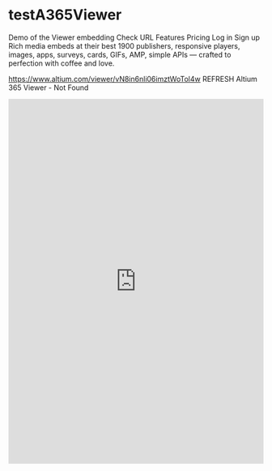 # testA365Viewer
Demo of the Viewer embedding
Check URL
Features
Pricing
Log in
Sign up
Rich media embeds at their best
1900 publishers, responsive players, images, apps, surveys, cards, GIFs, AMP, simple APIs — crafted to perfection with coffee and love.

https://www.altium.com/viewer/vN8in6nli06imztWoTol4w
REFRESH
Altium 365 Viewer - Not Found
<div style="left: 0; width: 100%; height: 720px; position: relative;"><iframe src="https://viewer.altium.com/client/index.html?feature=oembed&source=9f22dfbc-e5a9-4e8b-a29b-3b56a13a25e3" style="top: 0; left: 0; width: 100%; height: 100%; position: absolute; border: 0;" allowfullscreen scrolling="no"></iframe></div>
